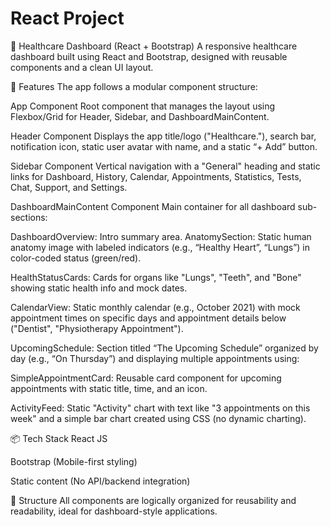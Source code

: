 # React Project
🏥 Healthcare Dashboard (React + Bootstrap)
A responsive healthcare dashboard built using React and Bootstrap, designed with reusable components and a clean UI layout.

🚀 Features
The app follows a modular component structure:

App Component
Root component that manages the layout using Flexbox/Grid for Header, Sidebar, and DashboardMainContent.

Header Component
Displays the app title/logo ("Healthcare."), search bar, notification icon, static user avatar with name, and a static “+ Add” button.

Sidebar Component
Vertical navigation with a "General" heading and static links for Dashboard, History, Calendar, Appointments, Statistics, Tests, Chat, Support, and Settings.

DashboardMainContent Component
Main container for all dashboard sub-sections:

DashboardOverview: Intro summary area.
AnatomySection: Static human anatomy image with labeled indicators (e.g., “Healthy Heart”, “Lungs”) in color-coded status (green/red).

HealthStatusCards: Cards for organs like "Lungs", "Teeth", and "Bone" showing static health info and mock dates.

CalendarView: Static monthly calendar (e.g., October 2021) with mock appointment times on specific days and appointment details below ("Dentist", "Physiotherapy Appointment").

UpcomingSchedule: Section titled “The Upcoming Schedule” organized by day (e.g., “On Thursday”) and displaying multiple appointments using:

SimpleAppointmentCard: Reusable card component for upcoming appointments with static title, time, and an icon.

ActivityFeed: Static "Activity" chart with text like "3 appointments on this week" and a simple bar chart created using CSS (no dynamic charting).

📦 Tech Stack
React JS

Bootstrap (Mobile-first styling)

Static content (No API/backend integration)

📁 Structure
All components are logically organized for reusability and readability, ideal for dashboard-style applications.
